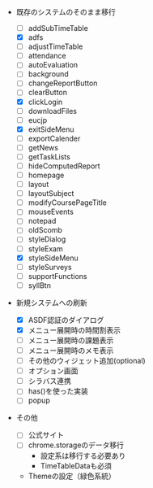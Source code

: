 - 既存のシステムのそのまま移行

  - [ ] addSubTimeTable
  - [x] adfs
  - [ ] adjustTimeTable
  - [ ] attendance
  - [ ] autoEvaluation
  - [ ] background
  - [ ] changeReportButton
  - [ ] clearButton
  - [x] clickLogin
  - [ ] downloadFiles
  - [ ] eucjp
  - [x] exitSideMenu
  - [ ] exportCalender
  - [ ] getNews
  - [ ] getTaskLists
  - [ ] hideComputedReport
  - [ ] homepage
  - [ ] layout
  - [ ] layoutSubject
  - [ ] modifyCoursePageTitle
  - [ ] mouseEvents
  - [ ] notepad
  - [ ] oldScomb
  - [ ] styleDialog
  - [ ] styleExam
  - [x] styleSideMenu
  - [ ] styleSurveys
  - [ ] supportFunctions
  - [ ] syllBtn

- 新規システムへの刷新

  - [x] ASDF認証のダイアログ
  - [x] メニュー展開時の時間割表示
  - [ ] メニュー展開時の課題表示
  - [ ] メニュー展開時のメモ表示
  - [ ] その他のウィジェット追加(optional)
  - [ ] オプション画面
  - [ ] シラバス連携
  - [ ] has()を使った実装
  - [ ] popup

- その他
  - [ ] 公式サイト
  - [ ] chrome.storageのデータ移行
    - 設定系は移行する必要あり
    - TimeTableDataも必須
  - Themeの設定（緑色系統）
